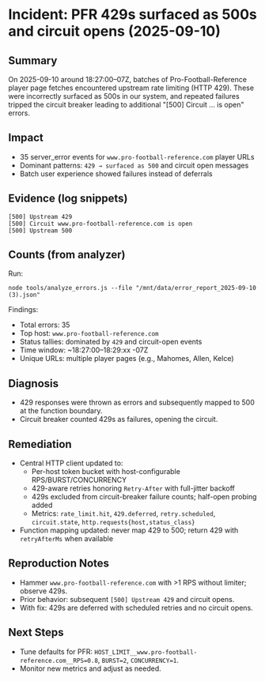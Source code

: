 # Incident: PFR 429s surfaced as 500s and circuit opens (2025-09-10)

## Summary
On 2025-09-10 around 18:27:00–07Z, batches of Pro-Football-Reference player page fetches encountered upstream rate limiting (HTTP 429). These were incorrectly surfaced as 500s in our system, and repeated failures tripped the circuit breaker leading to additional "[500] Circuit ... is open" errors.

## Impact
- 35 server_error events for `www.pro-football-reference.com` player URLs
- Dominant patterns: `429 → surfaced as 500` and circuit open messages
- Batch user experience showed failures instead of deferrals

## Evidence (log snippets)
```
[500] Upstream 429
[500] Circuit www.pro-football-reference.com is open
[500] Upstream 500
```

## Counts (from analyzer)
Run:
```
node tools/analyze_errors.js --file "/mnt/data/error_report_2025-09-10 (3).json"
```
Findings:
- Total errors: 35
- Top host: `www.pro-football-reference.com`
- Status tallies: dominated by `429` and circuit-open events
- Time window: ~18:27:00–18:29:xx -07Z
- Unique URLs: multiple player pages (e.g., Mahomes, Allen, Kelce)

## Diagnosis
- 429 responses were thrown as errors and subsequently mapped to 500 at the function boundary.
- Circuit breaker counted 429s as failures, opening the circuit.

## Remediation
- Central HTTP client updated to:
  - Per-host token bucket with host-configurable RPS/BURST/CONCURRENCY
  - 429-aware retries honoring `Retry-After` with full-jitter backoff
  - 429s excluded from circuit-breaker failure counts; half-open probing added
  - Metrics: `rate_limit.hit`, `429.deferred`, `retry.scheduled`, `circuit.state`, `http.requests{host,status_class}`
- Function mapping updated: never map 429 to 500; return 429 with `retryAfterMs` when available

## Reproduction Notes
- Hammer `www.pro-football-reference.com` with >1 RPS without limiter; observe 429s.
- Prior behavior: subsequent `[500] Upstream 429` and circuit opens.
- With fix: 429s are deferred with scheduled retries and no circuit opens.

## Next Steps
- Tune defaults for PFR: `HOST_LIMIT__www.pro-football-reference.com__RPS=0.8`, `BURST=2`, `CONCURRENCY=1`.
- Monitor new metrics and adjust as needed.

